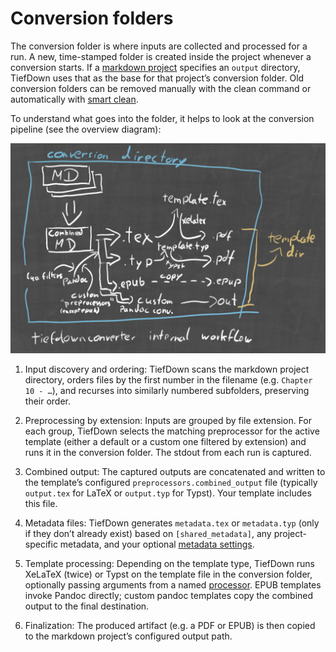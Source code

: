 # Conversion folders

The conversion folder is where inputs are collected and processed for a run. A
new, time-stamped folder is created inside the project whenever a conversion
starts. If a [markdown project](#markdown-projects) specifies an `output`
directory, TiefDown uses that as the base for that project’s conversion folder.
Old conversion folders can be removed manually with the clean command or
automatically with [smart clean](#smart-clean).

To understand what goes into the folder, it helps to look at the conversion
pipeline (see the overview diagram):

![Workflow](./resources/architecture.jpg)

1) Input discovery and ordering: TiefDown scans the markdown project directory,
   orders files by the first number in the filename (e.g. `Chapter 10 - …`),
   and recurses into similarly numbered subfolders, preserving their order.

2) Preprocessing by extension: Inputs are grouped by file extension. For each
   group, TiefDown selects the matching preprocessor for the active template
   (either a default or a custom one filtered by extension) and runs it in the
   conversion folder. The stdout from each run is captured.

3) Combined output: The captured outputs are concatenated and written to the
   template’s configured `preprocessors.combined_output` file (typically
   `output.tex` for LaTeX or `output.typ` for Typst). Your template includes
   this file.

4) Metadata files: TiefDown generates `metadata.tex` or `metadata.typ` (only if
   they don’t already exist) based on `[shared_metadata]`, any project-specific
   metadata, and your optional [metadata settings](#metadata-settings).

5) Template processing: Depending on the template type, TiefDown runs XeLaTeX
   (twice) or Typst on the template file in the conversion folder, optionally
   passing arguments from a named [processor](#custom-processors). EPUB templates
   invoke Pandoc directly; custom pandoc templates copy the combined output to
   the final destination.

6) Finalization: The produced artifact (e.g. a PDF or EPUB) is then copied to
   the markdown project’s configured output path.
